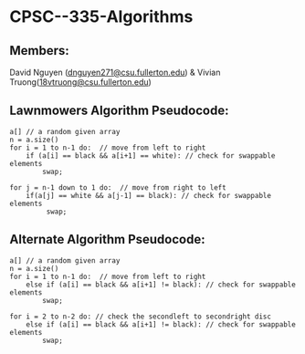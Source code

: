 # CPSC--335-Algorithms

## Members:
 David Nguyen (dnguyen271@csu.fullerton.edu) & Vivian Truong(18vtruong@csu.fullerton.edu)

## Lawnmowers Algorithm Pseudocode:
    
    a[] // a random given array
    n = a.size()
    for i = 1 to n-1 do:  // move from left to right
        if (a[i] == black && a[i+1] == white): // check for swappable elements
            swap;
            
    for j = n-1 down to 1 do:  // move from right to left
        if(a[j] == white && a[j-1] == black): // check for swappable elements
             swap;

## Alternate Algorithm Pseudocode:

    a[] // a random given array
    n = a.size()
    for i = 1 to n-1 do:  // move from left to right
        else if (a[i] == black && a[i+1] != black): // check for swappable elements
            swap;
        
    for i = 2 to n-2 do: // check the secondleft to secondright disc
        else if (a[i] == black && a[i+1] != black): // check for swappable elements
            swap;

